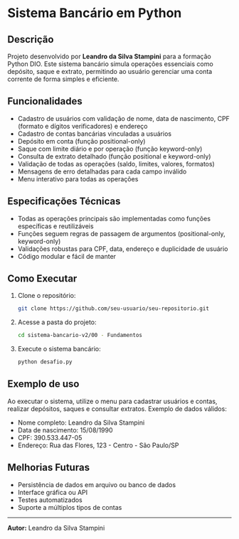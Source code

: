 # Sistema Bancário em Python

## Descrição

Projeto desenvolvido por **Leandro da Silva Stampini** para a formação Python DIO. Este sistema bancário simula operações essenciais como depósito, saque e extrato, permitindo ao usuário gerenciar uma conta corrente de forma simples e eficiente.

## Funcionalidades

- Cadastro de usuários com validação de nome, data de nascimento, CPF (formato e dígitos verificadores) e endereço
- Cadastro de contas bancárias vinculadas a usuários
- Depósito em conta (função positional-only)
- Saque com limite diário e por operação (função keyword-only)
- Consulta de extrato detalhado (função positional e keyword-only)
- Validação de todas as operações (saldo, limites, valores, formatos)
- Mensagens de erro detalhadas para cada campo inválido
- Menu interativo para todas as operações

## Especificações Técnicas

- Todas as operações principais são implementadas como funções específicas e reutilizáveis
- Funções seguem regras de passagem de argumentos (positional-only, keyword-only)
- Validações robustas para CPF, data, endereço e duplicidade de usuário
- Código modular e fácil de manter

## Como Executar

1. Clone o repositório:
    ```sh
    git clone https://github.com/seu-usuario/seu-repositorio.git
    ```
2. Acesse a pasta do projeto:
    ```sh
    cd sistema-bancario-v2/00 - Fundamentos
    ```
3. Execute o sistema bancário:
    ```sh
    python desafio.py
    ```

## Exemplo de uso

Ao executar o sistema, utilize o menu para cadastrar usuários e contas, realizar depósitos, saques e consultar extratos. Exemplo de dados válidos:

- Nome completo: Leandro da Silva Stampini
- Data de nascimento: 15/08/1990
- CPF: 390.533.447-05
- Endereço: Rua das Flores, 123 - Centro - São Paulo/SP

## Melhorias Futuras

- Persistência de dados em arquivo ou banco de dados
- Interface gráfica ou API
- Testes automatizados
- Suporte a múltiplos tipos de contas

---

**Autor:** Leandro da Silva Stampini
